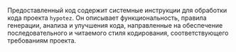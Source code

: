 Предоставленный код содержит системные инструкции для обработки кода проекта `hypotez`. Он описывает функциональность, правила генерации, анализа и улучшения кода, направленные на обеспечение последовательного и читаемого стиля кодирования, соответствующего требованиям проекта.